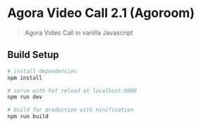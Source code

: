 # Agora Video Call 2.1 (Agoroom)

> Agora Video Call in vanilla Javascript

## Build Setup

``` bash
# install dependencies
npm install

# serve with hot reload at localhost:8080
npm run dev

# build for production with minification
npm run build
```
